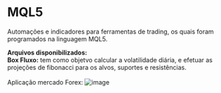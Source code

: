 # MQL5
Automações e indicadores para ferramentas de trading, os quais foram programados na linguagem MQL5.

**Arquivos disponibilizados:**<br/>
**Box Fluxo:** tem como objetvo calcular a volatilidade diária, e efetuar as projeções de fibonacci para os alvos, suportes e resistências.
<br/><br/>Aplicação mercado Forex:
![image](https://github.com/user-attachments/assets/2cc28d86-42fb-4d2f-859a-6a6e2fd57c73)


